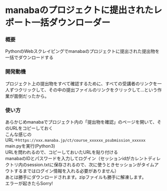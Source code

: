 # manabaのプロジェクトに提出されたレポート一括ダウンローダー
### 概要
PythonのWebスクレイピングでmanabaのプロジェクトに提出された提出物を一括でダウンロードする
### 開発動機
プロジェクト上の提出物をすべて確認するために、すべての受講者のリンクを一人ずつクリックして、その中の提出ファイルのリンクをクリックして…という作業が面倒だったから。
### 使い方
あらかじめmanabaでプロジェクト内の「提出物を確認」のページを開いて、そのURLをコピーしておく  
こんな感じのURL→```https://xxx.manaba.jp/ct/course_xxxxxx_psubmission_xxxxxx```  
main.pyを実行(Python3)  
URLを問われるので、コピーしておいたURLを貼り付ける  
manabaのIDとパスワードを入力してログイン（セッションidがカレントディレクトリ内のsession.txtに保存されるので、次に使うときセッションがタイムアウトするまではログイン情報を入れる必要がありません）  
あとは勝手にダウンロードされます。zipファイルも勝手に解凍します。  
エラーが起きたらSorry!
